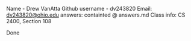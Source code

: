 Name - Drew VanAtta
Github username - dv243820
Email: dv243820@ohio.edu
answers: containted @ answers.md 
Class info: CS 2400, Section 108

Done
